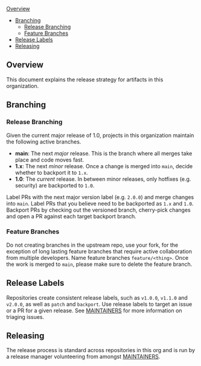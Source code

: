  [Overview](#overview)
- [Branching](#branching)
  - [Release Branching](#release-branching)
  - [Feature Branches](#feature-branches)
- [Release Labels](#release-labels)
- [Releasing](#releasing)

## Overview

This document explains the release strategy for artifacts in this organization.

## Branching

### Release Branching

Given the current major release of 1.0, projects in this organization maintain the following active branches.

* **main**: The next _major_ release. This is the branch where all merges take place and code moves fast.
* **1.x**: The next _minor_ release. Once a change is merged into `main`, decide whether to backport it to `1.x`.
* **1.0**: The _current_ release. In between minor releases, only hotfixes (e.g. security) are backported to `1.0`.

Label PRs with the next major version label (e.g. `2.0.0`) and merge changes into `main`. Label PRs that you believe need to be backported as `1.x` and `1.0`. Backport PRs by checking out the versioned branch, cherry-pick changes and open a PR against each target backport branch.

### Feature Branches

Do not creating branches in the upstream repo, use your fork, for the exception of long lasting feature branches that require active collaboration from multiple developers. Name feature branches `feature/<thing>`. Once the work is merged to `main`, please make sure to delete the feature branch.

## Release Labels

Repositories create consistent release labels, such as `v1.0.0`, `v1.1.0` and `v2.0.0`, as well as `patch` and `backport`. Use release labels to target an issue or a PR for a given release. See [MAINTAINERS](MAINTAINERS.md#triage-open-issues) for more information on triaging issues.

## Releasing

The release process is standard across repositories in this org and is run by a release manager volunteering from amongst [MAINTAINERS](MAINTAINERS.md).